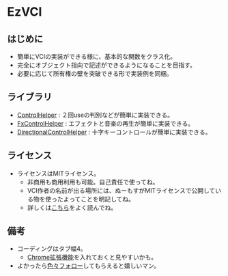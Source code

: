 # EzVCI

## はじめに

* 簡単にVCIの実装ができる様に、基本的な関数をクラス化。
* 完全にオブジェクト指向で記述ができるようになることを目指す。
* 必要に応じて所有権の壁を突破できる形で実装例を同梱。

## ライブラリ

* [ControlHelper](./control_helper/) : ２回useの判別などが簡単に実装できる。
* [FxControlHelper](./fx_control_helper/) : エフェクトと音楽の再生が簡単に実装できる。
* [DirectionalControlHelper](./directional_control_helper/) : 十字キーコントロールが簡単に実装できる。

## ライセンス

* ライセンスはMITライセンス。
	* 非商用も商用利用も可能。自己責任で使ってね。
	* VCI作者の名前が出る場所には、ぬーもすがMITライセンスで公開している物を使ったよってことを明記してね。
	* 詳しくは[こちら](../LICENSE)をよく読んでね。

## 備考

* コーディングはタブ幅4。
	* [Chrome拡張機能](https://chrome.google.com/webstore/detail/tab-size-on-github/ofjbgncegkdemndciafljngjbdpfmbkn/related?hl=ja&q=translate)を入れておくと見やすいかも。
* よかったら[色々フォロー](https://linktr.ee/numos)してもらえると嬉しいマン。
